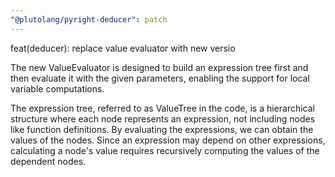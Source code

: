 ```yaml
---
"@plutolang/pyright-deducer": patch
---
```


feat(deducer): replace value evaluator with new versio

The new ValueEvaluator is designed to build an expression tree first and then evaluate it with the given parameters, enabling the support for local variable computations.

The expression tree, referred to as ValueTree in the code, is a hierarchical structure where each node represents an expression, not including nodes like function definitions. By evaluating the expressions, we can obtain the values of the nodes. Since an expression may depend on other expressions, calculating a node's value requires recursively computing the values of the dependent nodes.
